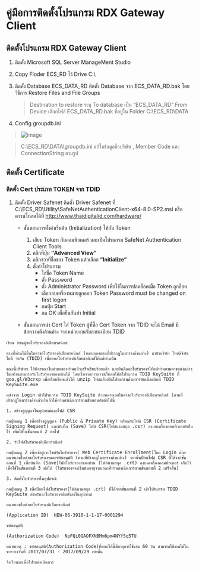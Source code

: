 คู่มือการติดตั้งโปรแกรม RDX Gateway Client
================
## ติดตั้งโปรแกรม RDX Gateway Client 
1. ติดตั้ง Microsoft SQL Server ManageMent Studio
2. Copy Floder ECS_RD ไว้ Drive C:\
3. ติดตั้ง Database ECS_DATA_RD ติดตั้ง Database จาก ECS_DATA_RD.bak โดยวิธีการ Restore Files and File Groups 
     > Destination to restore ระบุ To database เป็น “ECS_DATA_RD” 
     > From Device เลือกไฟล์ ECS_DATA_RD.bak ที่อยู่ใน Folder C:\ECS_RD\DATA
 
 4. Config groupdb.ini
 
 >  ![image](image)

>C:\ECS_RD\DATA\groupdb.ini แก้ไขข้อมูลชื่อบริษัท , Member Code และ ConnectionString ตามรูป

## ติดตั้ง  Certificate
###  ติดตั้ง Cert ประเภท TOKEN จาก TDID

1.  ติดตั้ง Driver Safenet ติดตั้ง Driver Safenet ที่ C:\ECS_RD\Utility\SafeNetAuthenticationClient-x64-8.0-SP2.msi หรือดาวน์โหลดได้ที่  http://www.thaidigitalid.com/hardware/
	
	- 	ขั้นตอนการตั้งค่าเริ่มต้น (Initialization) ให้กับ Token
		1. เสียบ Token   กับคอมพิวเตอร์ และเปิดโปรแกรม SafeNet Authentication Client Tools
		2. คลิกที่ปุ่ม **“Advanced View”**
		3. คลิกขวาที่ชื่อของ Token แล้วเลือก **“Initialize”**
		4. ตั้งค่าโปรแกรม
			- ใส่ชื่อ Token Name
			- ตั้ง Password
			- ตั้ง Administrator Password เพื่อใช้ในการปลดล็อคเมื่อ Token ถูกล็อค
			- เลือกลบเครื่องหมายถูกออก Token Password must be changed on first logon
			- กดปุ่ม Start
			- กด OK เพื่อยืนยันทำ Initial

	- ขั้นตอนการนำ Cert ใส่ Token ผู้ที่ซื้อ Cert Token จาก TDID จะได้ Email มีข้อความดังด้านล่าง จากหน่วยงานรับลงทะเบียน TDID


```pytho
เรียน ท่านผู้ขอใบรับรองอิเล็กทรอนิกส์

ตามที่ท่านได้ยื่นใบคำขอใบรับรองอิเล็กทรอนิกส์ (หมายเลขตามที่ปรากฏในตารางด้านล่าง) มายังบริษัท ไทยดิจิทัล ไอดี จำกัด (TDID) เพื่อออกใบรับรองอิเล็กทรอนิกส์ให้แก่ท่านนั้น

ขณะนี้บริษัทฯ ได้พิจารณาใบคำขอของท่านแล้วเสร็จเรียบร้อยแล้ว และยินดีออกใบรับรองฯให้แก่ท่านตามคำขอดังกล่าว โดยท่านสามารถรับใบรับรองฯของท่านได้ โดยเริ่มจากการดาวน์โหลดไฟล์โปรแกรม TDID KeySuite ที่ goo.gl/W3crxp เมื่อเรียบร้อยแล้วให้ unzip ไฟล์แล้วเปิดโปรแกรมด้วยการดับเบิ้ลคลิกที่ TDID KeySuite.exe

หลังจาก Login เข้าโปรแกรม TDID KeySuite ด้วยหมายเลขใบคำขอใบรับรองอิเล็กทรอนิกส์ (ตามที่ปรากฏในตารางด้านล่าง)แล้วให้ท่านดำเนินการตามขั้นตอนดังต่อไปนี้

1. สร้างคู่กุญแจในอุปกรณ์และไฟล์ CSR

กดปุ่มเมนู 1 เพื่อสร้างคู่กุญแจ (Public & Private Key) พร้อมกับไฟล์ CSR (Certificate Signing Request) และบันทึก (Save) ไฟล์ CSR(ไฟล์นามสกุล .csr) ลงบนเครื่องคอมพิวเตอร์เก็บไว้ เพื่อใช้ในขั้นตอนที่ 2 ต่อไป

2. รับไฟล์ใบรับรองอิเล็กทรอนิกส์

กดปุ่มเมนู 2 เพื่อเข้าสู่เวบไซต์รับใบรับรองฯ( Web Certificate Enrollment)โดย Login ด้วยหมายเลขใบคำขอใบรับรองฯและรหัสอนุมัติ (ตามที่ปรากฏในตารางด้านล่าง) จากนั้นป้อนไฟล์ CSR ที่ได้จากขั้นตอนที่ 1 เพื่อบันทึก (Save)ไฟล์ใบรับรองฯของท่าน (ไฟล์นามสกุล .crt) ลงบนเครื่องคอมพิวเตอร์ เก็บไว้ เพื่อใช้ในขั้นตอนที่ 3 ต่อไป (ใบรับรองฯจะเริ่มนับอายุจากเวลาที่ท่านดำเนินการตามขั้นตอนที่ 2 เสร็จสิ้น)

3. ติดตั้งใบรับรองฯในอุปกรณ์

กดปุ่มเมนู 3 เพื่อป้อนไฟล์ใบรับรองฯ(ไฟล์นามสกุล .crt) ที่ได้จากขั้นตอนที่ 2 เข้าโปรแกรม TDID KeySuite สำหรับนำใบรับรองฯติดตั้งลงในอุปกรณ์

หมายเลขใบคำขอใบรับรองอิเล็กทรอนิกส์

(Application ID)  NEW-06-3910-1-1-17-0001294

รหัสอนุมัติ

(Authorization Code)  NpFQi0GAOFXNBMm6pm4NYf5q5TU

หมายเหตุ : รหัสอนุมัติ(Authorization Code)ที่ออกให้นี้มีอายุการใช้งาน 60 วัน สามารถใช้งานได้ในระหว่างวันที่ 2017/07/31 - 2017/09/29 เท่านั้น

จึงเรียนมาเพื่อโปรดดำเนินการ
```






<!--stackedit_data:
eyJoaXN0b3J5IjpbMTMxNDI0NTg4LDEzMTkzODEzMDgsLTE2OD
QzMjUxMDBdfQ==
-->